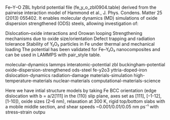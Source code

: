 Fe–Y–O ZBL hybrid potential file (fe_y_o_zbl0904.table) derived from the pairwise interaction model of Hammond et al., J. Phys. Condens. Matter 25 (2013) 055402.
It enables molecular dynamics (MD) simulations of oxide dispersion strengthened (ODS) steels, allowing investigation of:

Dislocation–oxide interactions and Orowan looping
Strengthening mechanisms due to oxide size/orientation
Defect trapping and radiation tolerance
Stability of Y₂O₃ particles in Fe under thermal and mechanical loading
The potential has been validated for Fe–Y₂O₃ nanocomposites and can be used in LAMMPS with pair_style table.

molecular-dynamics
lammps
interatomic-potential
zbl
buckingham-potential
oxide-dispersion-strengthened
ods-steel
fe-y2o3
yttria-doped-iron
dislocation-dynamics
radiation-damage
materials-simulation
high-temperature-materials
nuclear-materials
computational-materials-science



Here we have intial structure models by taking Fe BCC orientation (edge dislocation with b = a/2[111] in the (110) slip plane, axes set as [111], [–1-12], [1-10]), oxide sizes (2–6 nm), relaxation at 300 K, rigid top/bottom slabs with a mobile middle section, and shear speeds ~0.001/0.01/0.05 nm ps⁻¹ with stress–strain outpu

